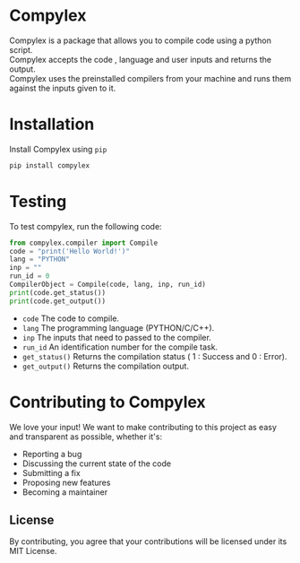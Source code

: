 # Compylex

Compylex is a package that allows you to compile code using a python script.<br> Compylex accepts the code , language and user inputs and returns the output.<br> Compylex uses the preinstalled compilers from your machine and runs them against the inputs given to it.

# Installation
Install Compylex using `pip`

```bash
pip install compylex
```

# Testing

To test compylex, run the following code:

```python
from compylex.compiler import Compile
code = "print('Hello World!')"
lang = "PYTHON"
inp = ""
run_id = 0
CompilerObject = Compile(code, lang, inp, run_id)
print(code.get_status())
print(code.get_output())

```

- `code` The code to compile.
- `lang` The programming language (PYTHON/C/C++).
- `inp` The inputs that need to passed to the compiler.
- `run_id` An identification number for the compile task.
- `get_status()` Returns the compilation status ( 1 : Success and 0 : Error).
- `get_output()` Returns the compilation output.

# Contributing to Compylex

We love your input! We want to make contributing to this project as easy and transparent as possible, whether it's:

- Reporting a bug
- Discussing the current state of the code
- Submitting a fix
- Proposing new features
- Becoming a maintainer

## License

By contributing, you agree that your contributions will be licensed under its MIT License.
